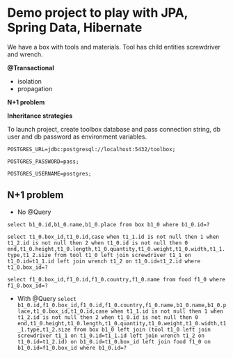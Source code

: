 # Demo project to play with JPA, Spring Data, Hibernate

We have a box with tools and materials. Tool has child entities screwdriver and wrench.

**@Transactional**
* isolation
* propagation

**N+1 problem**

**Inheritance strategies**

To launch project, create toolbox database and pass connection string, db user and db password as environment variables.

`POSTGRES_URL=jdbc:postgresql://localhost:5432/toolbox;`

`POSTGRES_PASSWORD=pass;`

`POSTGRES_USERNAME=postgres;`

## N+1 problem

* No @Query

`select b1_0.id,b1_0.name,b1_0.place from box b1_0 where b1_0.id=?`

`select t1_0.box_id,t1_0.id,case when t1_1.id is not null then 1 when t1_2.id is not null then 2 when t1_0.id is not null then 0 end,t1_0.height,t1_0.length,t1_0.quantity,t1_0.weight,t1_0.width,t1_1.type,t1_2.size from tool t1_0 left join screwdriver t1_1 on t1_0.id=t1_1.id left join wrench t1_2 on t1_0.id=t1_2.id where t1_0.box_id=?`

`select f1_0.box_id,f1_0.id,f1_0.country,f1_0.name from food f1_0 where f1_0.box_id=?`

* With @Query
`select b1_0.id,f1_0.box_id,f1_0.id,f1_0.country,f1_0.name,b1_0.name,b1_0.place,t1_0.box_id,t1_0.id,case when t1_1.id is not null then 1 when t1_2.id is not null then 2 when t1_0.id is not null then 0 end,t1_0.height,t1_0.length,t1_0.quantity,t1_0.weight,t1_0.width,t1_1.type,t1_2.size from box b1_0 left join (tool t1_0 left join screwdriver t1_1 on t1_0.id=t1_1.id left join wrench t1_2 on t1_0.id=t1_2.id) on b1_0.id=t1_0.box_id left join food f1_0 on b1_0.id=f1_0.box_id where b1_0.id=?`

